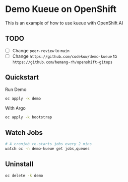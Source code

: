# Demo Kueue on OpenShift

This is an example of how to use kueue with OpenShift AI

## TODO

- [ ] Change `peer-review` to `main`
- [ ] Change `https://github.com/codekow/demo-kueue` to `https://github.com/hemang-rh/openshift-gitops`

## Quickstart

Run Demo

```sh
oc apply -k demo
```

With Argo

```sh
oc apply -k bootstrap
```

## Watch Jobs

```sh
# A cronjob re-starts jobs every 2 mins
watch oc -n demo-kueue get jobs,queues
```

## Uninstall

```sh
oc delete -k demo
```
